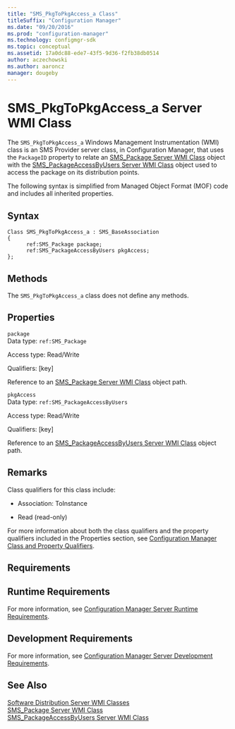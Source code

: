 ```yaml
---
title: "SMS_PkgToPkgAccess_a Class"
titleSuffix: "Configuration Manager"
ms.date: "09/20/2016"
ms.prod: "configuration-manager"
ms.technology: configmgr-sdk
ms.topic: conceptual
ms.assetid: 17a0dc88-ede7-43f5-9d36-f2fb38db0514
author: aczechowski
ms.author: aaroncz
manager: dougeby
---
```

# SMS_PkgToPkgAccess_a Server WMI Class
The `SMS_PkgToPkgAccess_a` Windows Management Instrumentation (WMI) class is an SMS Provider server class, in Configuration Manager, that uses the `PackageID` property to relate an [SMS_Package Server WMI Class](../../../../../develop/reference/core/servers/configure/sms_package-server-wmi-class.md) object with the [SMS_PackageAccessByUsers Server WMI Class](../../../../../develop/reference/core/servers/configure/sms_packageaccessbyusers-server-wmi-class.md) object used to access the package on its distribution points.  

 The following syntax is simplified from Managed Object Format (MOF) code and includes all inherited properties.  

## Syntax  

```  
Class SMS_PkgToPkgAccess_a : SMS_BaseAssociation  
{  
      ref:SMS_Package package;  
      ref:SMS_PackageAccessByUsers pkgAccess;  
};  
```  

## Methods  
 The `SMS_PkgToPkgAccess_a` class does not define any methods.  

## Properties  
 `package`  
 Data type: `ref:SMS_Package`  

 Access type: Read/Write  

 Qualifiers: [key]  

 Reference to an [SMS_Package Server WMI Class](../../../../../develop/reference/core/servers/configure/sms_package-server-wmi-class.md) object path.  

 `pkgAccess`  
 Data type: `ref:SMS_PackageAccessByUsers`  

 Access type: Read/Write  

 Qualifiers: [key]  

 Reference to an [SMS_PackageAccessByUsers Server WMI Class](../../../../../develop/reference/core/servers/configure/sms_packageaccessbyusers-server-wmi-class.md) object path.  

## Remarks  
 Class qualifiers for this class include:  

-   Association: ToInstance  

-   Read (read-only)  

 For more information about both the class qualifiers and the property qualifiers included in the Properties section, see [Configuration Manager Class and Property Qualifiers](../../../../../develop/reference/misc/class-and-property-qualifiers.md).  

## Requirements  

## Runtime Requirements  
 For more information, see [Configuration Manager Server Runtime Requirements](../../../../../develop/core/reqs/server-runtime-requirements.md).  

## Development Requirements  
 For more information, see [Configuration Manager Server Development Requirements](../../../../../develop/core/reqs/server-development-requirements.md).  

## See Also  
 [Software Distribution Server WMI Classes](../../../../../develop/reference/core/servers/configure/software-distribution-server-wmi-classes.md)   
 [SMS_Package Server WMI Class](../../../../../develop/reference/core/servers/configure/sms_package-server-wmi-class.md)   
 [SMS_PackageAccessByUsers Server WMI Class](../../../../../develop/reference/core/servers/configure/sms_packageaccessbyusers-server-wmi-class.md)
